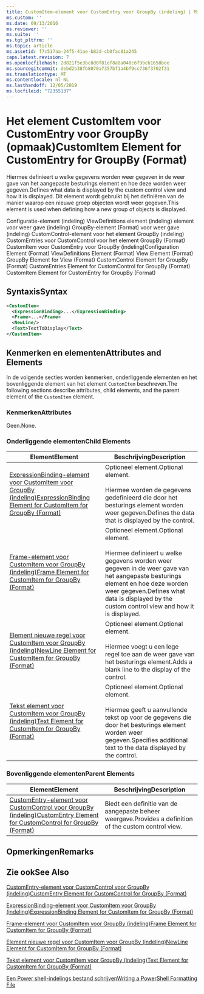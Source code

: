 ```yaml
---
title: CustomItem-element voor CustomEntry voor GroupBy (indeling) | Microsoft Docs
ms.custom: ''
ms.date: 09/13/2016
ms.reviewer: ''
ms.suite: ''
ms.tgt_pltfrm: ''
ms.topic: article
ms.assetid: f7c517aa-24f5-41ae-b82d-cb0fac81a245
caps.latest.revision: 7
ms.openlocfilehash: 2d821f5e3bc8d0f81ef8a8a040c6f9bcb1658bee
ms.sourcegitcommit: debd2b38fb8070a7357bf1a4bf9cc736f3702f31
ms.translationtype: MT
ms.contentlocale: nl-NL
ms.lasthandoff: 12/05/2019
ms.locfileid: "72355137"
---
```

# <a name="customitem-element-for-customentry-for-groupby-format"></a><span data-ttu-id="c7941-102">Het element CustomItem voor CustomEntry voor GroupBy (opmaak)</span><span class="sxs-lookup"><span data-stu-id="c7941-102">CustomItem Element for CustomEntry for GroupBy (Format)</span></span>

<span data-ttu-id="c7941-103">Hiermee definieert u welke gegevens worden weer gegeven in de weer gave van het aangepaste besturings element en hoe deze worden weer gegeven.</span><span class="sxs-lookup"><span data-stu-id="c7941-103">Defines what data is displayed by the custom control view and how it is displayed.</span></span> <span data-ttu-id="c7941-104">Dit element wordt gebruikt bij het definiëren van de manier waarop een nieuwe groep objecten wordt weer gegeven.</span><span class="sxs-lookup"><span data-stu-id="c7941-104">This element is used when defining how a new group of objects is displayed.</span></span>

<span data-ttu-id="c7941-105">Configuratie-element (indeling) ViewDefinitions element (indeling) element voor weer gave (indeling) GroupBy-element (Format) voor weer gave (indeling) CustomControl-element voor het element GroupBy (indeling) CustomEntries voor CustomControl voor het element GroupBy (Format) CustomItem voor CustomEntry voor GroupBy (indeling)</span><span class="sxs-lookup"><span data-stu-id="c7941-105">Configuration Element (Format) ViewDefinitions Element (Format) View Element (Format) GroupBy Element for View (Format) CustomControl Element for GroupBy (Format) CustomEntries Element for CustomControl for GroupBy (Format) CustomItem Element for CustomEntry for GroupBy (Format)</span></span>

## <a name="syntax"></a><span data-ttu-id="c7941-106">Syntaxis</span><span class="sxs-lookup"><span data-stu-id="c7941-106">Syntax</span></span>

```xml
<CustomItem>
  <ExpressionBinding>...</ExpressionBinding>
  <Frame>...</Frame>
  <NewLine/>
  <Text>TextToDisplay</Text>
</CustomItem>
```

## <a name="attributes-and-elements"></a><span data-ttu-id="c7941-107">Kenmerken en elementen</span><span class="sxs-lookup"><span data-stu-id="c7941-107">Attributes and Elements</span></span>

<span data-ttu-id="c7941-108">In de volgende secties worden kenmerken, onderliggende elementen en het bovenliggende element van het element `CustomItem` beschreven.</span><span class="sxs-lookup"><span data-stu-id="c7941-108">The following sections describe attributes, child elements, and the parent element of the `CustomItem` element.</span></span>

### <a name="attributes"></a><span data-ttu-id="c7941-109">Kenmerken</span><span class="sxs-lookup"><span data-stu-id="c7941-109">Attributes</span></span>

<span data-ttu-id="c7941-110">Geen.</span><span class="sxs-lookup"><span data-stu-id="c7941-110">None.</span></span>

### <a name="child-elements"></a><span data-ttu-id="c7941-111">Onderliggende elementen</span><span class="sxs-lookup"><span data-stu-id="c7941-111">Child Elements</span></span>

|<span data-ttu-id="c7941-112">Element</span><span class="sxs-lookup"><span data-stu-id="c7941-112">Element</span></span>|<span data-ttu-id="c7941-113">Beschrijving</span><span class="sxs-lookup"><span data-stu-id="c7941-113">Description</span></span>|
|-------------|-----------------|
|[<span data-ttu-id="c7941-114">ExpressionBinding-element voor CustomItem voor GroupBy (indeling)</span><span class="sxs-lookup"><span data-stu-id="c7941-114">ExpressionBinding Element for CustomItem for GroupBy (Format)</span></span>](./expressionbinding-element-for-customitem-for-groupby-format.md)|<span data-ttu-id="c7941-115">Optioneel element.</span><span class="sxs-lookup"><span data-stu-id="c7941-115">Optional element.</span></span><br /><br /> <span data-ttu-id="c7941-116">Hiermee worden de gegevens gedefinieerd die door het besturings element worden weer gegeven.</span><span class="sxs-lookup"><span data-stu-id="c7941-116">Defines the data that is displayed by the control.</span></span>|
|[<span data-ttu-id="c7941-117">Frame-element voor CustomItem voor GroupBy (indeling)</span><span class="sxs-lookup"><span data-stu-id="c7941-117">Frame Element for CustomItem for GroupBy (Format)</span></span>](./frame-element-for-customitem-for-groupby-format.md)|<span data-ttu-id="c7941-118">Optioneel element.</span><span class="sxs-lookup"><span data-stu-id="c7941-118">Optional element.</span></span><br /><br /> <span data-ttu-id="c7941-119">Hiermee definieert u welke gegevens worden weer gegeven in de weer gave van het aangepaste besturings element en hoe deze worden weer gegeven.</span><span class="sxs-lookup"><span data-stu-id="c7941-119">Defines what data is displayed by the custom control view and how it is displayed.</span></span>|
|[<span data-ttu-id="c7941-120">Element nieuwe regel voor CustomItem voor GroupBy (indeling)</span><span class="sxs-lookup"><span data-stu-id="c7941-120">NewLine Element for CustomItem for GroupBy (Format)</span></span>](./newline-element-for-customitem-for-groupby-format.md)|<span data-ttu-id="c7941-121">Optioneel element.</span><span class="sxs-lookup"><span data-stu-id="c7941-121">Optional element.</span></span><br /><br /> <span data-ttu-id="c7941-122">Hiermee voegt u een lege regel toe aan de weer gave van het besturings element.</span><span class="sxs-lookup"><span data-stu-id="c7941-122">Adds a blank line to the display of the control.</span></span>|
|[<span data-ttu-id="c7941-123">Tekst element voor CustomItem voor GroupBy (indeling)</span><span class="sxs-lookup"><span data-stu-id="c7941-123">Text Element for CustomItem for GroupBy (Format)</span></span>](./text-element-for-customitem-for-groupby-format.md)|<span data-ttu-id="c7941-124">Optioneel element.</span><span class="sxs-lookup"><span data-stu-id="c7941-124">Optional element.</span></span><br /><br /> <span data-ttu-id="c7941-125">Hiermee geeft u aanvullende tekst op voor de gegevens die door het besturings element worden weer gegeven.</span><span class="sxs-lookup"><span data-stu-id="c7941-125">Specifies additional text to the data displayed by the control.</span></span>|

### <a name="parent-elements"></a><span data-ttu-id="c7941-126">Bovenliggende elementen</span><span class="sxs-lookup"><span data-stu-id="c7941-126">Parent Elements</span></span>

|<span data-ttu-id="c7941-127">Element</span><span class="sxs-lookup"><span data-stu-id="c7941-127">Element</span></span>|<span data-ttu-id="c7941-128">Beschrijving</span><span class="sxs-lookup"><span data-stu-id="c7941-128">Description</span></span>|
|-------------|-----------------|
|[<span data-ttu-id="c7941-129">CustomEntry-element voor CustomControl voor GroupBy (indeling)</span><span class="sxs-lookup"><span data-stu-id="c7941-129">CustomEntry Element for CustomControl for GroupBy (Format)</span></span>](./customentry-element-for-customcontrol-for-groupby-format.md)|<span data-ttu-id="c7941-130">Biedt een definitie van de aangepaste beheer weergave.</span><span class="sxs-lookup"><span data-stu-id="c7941-130">Provides a definition of the custom control view.</span></span>|

## <a name="remarks"></a><span data-ttu-id="c7941-131">Opmerkingen</span><span class="sxs-lookup"><span data-stu-id="c7941-131">Remarks</span></span>

## <a name="see-also"></a><span data-ttu-id="c7941-132">Zie ook</span><span class="sxs-lookup"><span data-stu-id="c7941-132">See Also</span></span>

[<span data-ttu-id="c7941-133">CustomEntry-element voor CustomControl voor GroupBy (indeling)</span><span class="sxs-lookup"><span data-stu-id="c7941-133">CustomEntry Element for CustomControl for GroupBy (Format)</span></span>](./customentry-element-for-customcontrol-for-groupby-format.md)

[<span data-ttu-id="c7941-134">ExpressionBinding-element voor CustomItem voor GroupBy (indeling)</span><span class="sxs-lookup"><span data-stu-id="c7941-134">ExpressionBinding Element for CustomItem for GroupBy (Format)</span></span>](./expressionbinding-element-for-customitem-for-groupby-format.md)

[<span data-ttu-id="c7941-135">Frame-element voor CustomItem voor GroupBy (indeling)</span><span class="sxs-lookup"><span data-stu-id="c7941-135">Frame Element for CustomItem for GroupBy (Format)</span></span>](./frame-element-for-customitem-for-groupby-format.md)

[<span data-ttu-id="c7941-136">Element nieuwe regel voor CustomItem voor GroupBy (indeling)</span><span class="sxs-lookup"><span data-stu-id="c7941-136">NewLine Element for CustomItem for GroupBy (Format)</span></span>](./newline-element-for-customitem-for-groupby-format.md)

[<span data-ttu-id="c7941-137">Tekst element voor CustomItem voor GroupBy (indeling)</span><span class="sxs-lookup"><span data-stu-id="c7941-137">Text Element for CustomItem for GroupBy (Format)</span></span>](./text-element-for-customitem-for-groupby-format.md)

[<span data-ttu-id="c7941-138">Een Power shell-indelings bestand schrijven</span><span class="sxs-lookup"><span data-stu-id="c7941-138">Writing a PowerShell Formatting File</span></span>](./writing-a-powershell-formatting-file.md)
